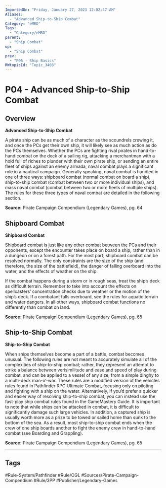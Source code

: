 ```yaml
---
ImportedOn: "Friday, January 27, 2023 12:02:47 AM"
Aliases:
  - "Advanced Ship-to-Ship Combat"
Category: "eMRD"
Tags:
  - "Category/eMRD"
parent:
  - "Ship Combat"
up:
  - "Ship Combat"
prev:
  - "P05 - Ship Basics"
RWtopicId: "Topic_3408"
---
```

# P04 - Advanced Ship-to-Ship Combat
## Overview
**Advanced Ship-to-Ship Combat**

A pirate ship can be as much of a character as the scoundrels crewing it, and once the PCs get their own ship, it will likely see as much action as do the PCs themselves. Whether the PCs are fighting rival pirates in hand-to-hand combat on the deck of a sailing rig, attacking a merchantman with a hold full of riches to plunder with their own pirate ship, or sending an entire fleet of ships against an enemy armada, naval combat plays a significant role in a nautical campaign. Generally speaking, naval combat is handled in one of three ways: shipboard combat (normal combat on board a ship), ship-to-ship combat (combat between two or more individual ships), and mass naval combat (combat between two or more fleets of multiple ships). The rules for these three types of naval combat are detailed in the following section.

**Source:** Pirate Campaign Compendium (Legendary Games), pg. 64

## Shipboard Combat
**Shipboard Combat**

Shipboard combat is just like any other combat between the PCs and their opponents, except the encounter takes place on board a ship, rather than in a dungeon or on a forest path. For the most part, shipboard combat can be resolved normally. The only constraints are the size of the ship (and therefore, the size of the battlefield), the danger of falling overboard into the water, and the effects of weather on the ship.

If the combat happens during a storm or in rough seas, treat the ship’s deck as difficult terrain. Remember to take into account the effects on spellcasters’ concentration checks due to weather or the motion of the ship’s deck. If a combatant falls overboard, see the rules for aquatic terrain and water dangers. In all other ways, shipboard combat functions no differently than combat on land.

**Source:** Pirate Campaign Compendium (Legendary Games), pg. 65

## Ship-to-Ship Combat
**Ship-to-Ship Combat**

When ships themselves become a part of a battle, combat becomes unusual. The following rules are not meant to accurately simulate all of the complexities of ship-to-ship combat; rather, they represent an attempt to strike a balance between verisimilitude and ease and speed of play during combat, and can be applied to a vessel of any size, from a simple dinghy to a multi-deck man-o’-war. These rules are a modified version of the vehicles rules found in Pathfinder RPG Ultimate Combat, focusing only on piloting and fighting with a ship on the water. Alternatively, if you’d prefer a quicker and easier way of resolving ship-to-ship combat, you can instead use the fast-play ship combat rules found in the GameMastery Guide. It is important to note that while ships can be attacked in combat, it is difficult to significantly damage such large vehicles. In addition, a captured ship is usually worth more as a prize to be towed or sailed home than sunk to the bottom of the sea. As a result, most ship-to-ship combat ends when the crew of one ship boards another to fight the enemy crew in hand-to-hand combat (see Boarding and Grappling). 

**Source:** Pirate Campaign Compendium (Legendary Games), pg. 65


---
## Tags
#Rule-System/Pathfinder #Rule/OGL #Sources/Pirate-Campaign-Compendium #Rule/3PP #Publisher/Legendary-Games

